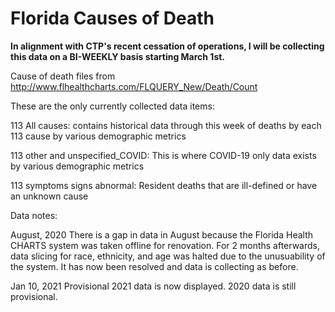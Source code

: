 # Florida Causes of Death
 <b>In alignment with CTP's recent cessation of operations, I will be collecting this data on a BI-WEEKLY basis starting March 1st.</b>
 
 Cause of death files from http://www.flhealthcharts.com/FLQUERY_New/Death/Count
 
 These are the only currently collected data items:
 
 
 113 All causes: contains historical data through this week of deaths by each 113 cause by various demographic metrics
 
 113 other and unspecified_COVID: This is where COVID-19 only data exists by various demographic metrics
 
 113 symptoms signs abnormal: Resident deaths that are ill-defined or have an unknown cause
 
 Data notes:
 
 August, 2020
 There is a gap in data in August because the Florida Health CHARTS system was taken offline for renovation.
 For 2 months afterwards, data slicing for race, ethnicity, and age was halted due to the unusuability of the system.
 It has now been resolved and data is collecting as before.
 
 Jan 10, 2021
 Provisional 2021 data is now displayed.
 2020 data is still provisional.
 
 
 
